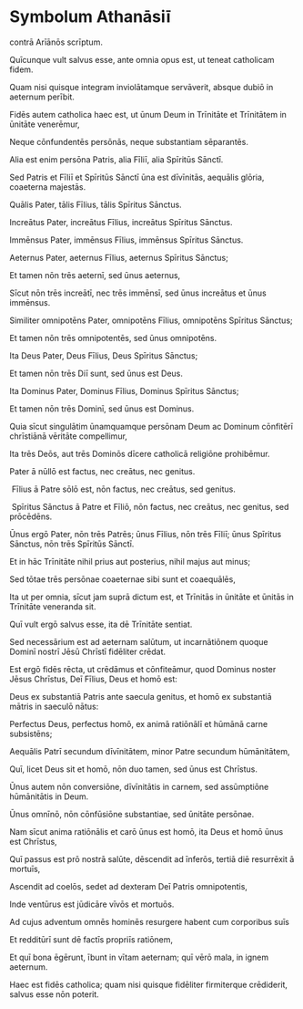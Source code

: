# Symbolum Athanāsiī

contrā Arīānōs scrīptum. 

Quīcunque vult salvus esse, ante omnia opus est, ut teneat catholicam fidem. 

Quam nisi quisque integram inviolātamque servāverit, absque dubiō in aeternum perībit. 

Fidēs autem catholica haec est, ut ūnum Deum in Trīnitāte et Trīnitātem in ūnitāte venerēmur, 

Neque cōnfundentēs persōnās, neque substantiam sēparantēs. 

Alia est enim persōna Patris, alia Fīliī, alia Spīritūs Sānctī. 

Sed Patris et Fīliī et Spīritūs Sānctī ūna est dīvīnitās, aequālis glōria, coaeterna majestās. 

Quālis Pater, tālis Fīlius, tālis Spīritus Sānctus. 

Increātus Pater, increātus Fīlius, increātus Spīritus Sānctus. 

Immēnsus Pater, immēnsus Fīlius, immēnsus Spīritus Sānctus. 

Aeternus Pater, aeternus Fīlius, aeternus Spīritus Sānctus; 

Et tamen nōn trēs aeternī, sed ūnus aeternus, 

Sīcut nōn trēs increātī, nec trēs immēnsī, sed ūnus increātus et ūnus immēnsus. 

Similiter omnipotēns Pater, omnipotēns Fīlius, omnipotēns Spīritus Sānctus; 

Et tamen nōn trēs omnipotentēs, sed ūnus omnipotēns. 

Ita Deus Pater, Deus Fīlius, Deus Spīritus Sānctus; 

Et tamen nōn trēs Diī sunt, sed ūnus est Deus. 

Ita Dominus Pater, Dominus Fīlius, Dominus Spīritus Sānctus; 

Et tamen nōn trēs Dominī, sed ūnus est Dominus. 

Quia sīcut singulātim ūnamquamque persōnam Deum ac Dominum cōnfitērī chrīstiānā vēritāte compellimur, 

Ita trēs Deōs, aut trēs Dominōs dīcere catholicā religiōne prohibēmur. 

Pater ā nūllō est factus, nec creātus, nec genitus. 

 Fīlius ā Patre sōlō est, nōn factus, nec creātus, sed genitus. 

 Spīritus Sānctus ā Patre et Fīliō, nōn factus, nec creātus, nec genitus, sed prōcēdēns. 

Ūnus ergō Pater, nōn trēs Patrēs; ūnus Fīlius, nōn trēs Fīliī; ūnus Spīritus Sānctus, nōn trēs Spīritūs Sānctī. 

Et in hāc Trīnitāte nihil prius aut posterius, nihil majus aut minus; 

Sed tōtae trēs persōnae coaeternae sibi sunt et coaequālēs, 

Ita ut per omnia, sīcut jam suprā dictum est, et Trīnitās in ūnitāte et ūnitās in Trīnitāte veneranda sit.

Quī vult ergō salvus esse, ita dē Trīnitāte sentiat. 

Sed necessārium est ad aeternam salūtum, ut incarnātiōnem quoque Dominī nostrī Jēsū Chrīstī fidēliter crēdat. 

Est ergō fidēs rēcta, ut crēdāmus et cōnfiteāmur, quod Dominus noster Jēsus Chrīstus, Deī Fīlius, Deus et homō est: 

Deus ex substantiā Patris ante saecula genitus, et homō ex substantiā mātris in saeculō nātus: 

Perfectus Deus, perfectus homō, ex animā ratiōnālī et hūmānā carne subsistēns;  

Aequālis Patrī secundum dīvīnitātem, minor Patre secundum hūmānitātem, 

Quī, licet Deus sit et homō, nōn duo tamen, sed ūnus est Chrīstus. 

Ūnus autem nōn conversiōne, dīvīnitātis in carnem, sed assūmptiōne hūmānitātis in Deum. 

Ūnus omnīnō, nōn cōnfūsiōne substantiae, sed ūnitāte persōnae. 

Nam sīcut anima ratiōnālis et carō ūnus est homō, ita Deus et homō ūnus est Chrīstus, 

Quī passus est prō nostrā salūte, dēscendit ad īnferōs, tertiā diē resurrēxit ā mortuīs, 

Ascendit ad coelōs, sedet ad dexteram Deī Patris omnipotentis, 

Inde ventūrus est jūdicāre vīvōs et mortuōs. 

Ad cujus adventum omnēs hominēs resurgere habent cum corporibus suīs 

Et redditūrī sunt dē factīs propriīs ratiōnem, 

Et quī bona ēgērunt, ībunt in vītam aeternam; quī vērō mala, in ignem aeternum. 

Haec est fidēs catholica; quam nisi quisque fidēliter firmiterque crēdiderit, salvus esse nōn poterit. 
